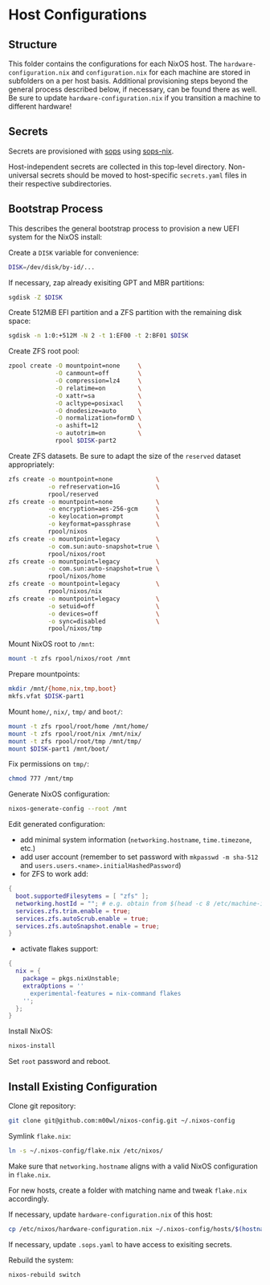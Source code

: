 # Host Configurations

## Structure

This folder contains the configurations for each NixOS host.
The `hardware-configuration.nix` and `configuration.nix` for each machine are
stored in subfolders on a per host basis.
Additional provisioning steps beyond the general process described below,
if necessary, can be found there as well.
Be sure to update `hardware-configuration.nix` if you transition a machine to
different hardware!

## Secrets

Secrets are provisioned with [sops](https://github.com/mozilla/sops) using
[sops-nix](https://github.com/Mic92/sops-nix).

Host-independent secrets are collected in this top-level directory.
Non-universal secrets should be moved to host-specific `secrets.yaml` files in
their respective subdirectories.

## Bootstrap Process

This describes the general bootstrap process to provision a new UEFI system for
the NixOS install:

Create a `DISK` variable for convenience:

```bash
DISK=/dev/disk/by-id/...
```

If necessary, zap already exisiting GPT and MBR partitions:
```bash
sgdisk -Z $DISK
```

Create 512MiB EFI partition and a ZFS partition with the remaining disk space:

```bash
sgdisk -n 1:0:+512M -N 2 -t 1:EF00 -t 2:BF01 $DISK
```

Create ZFS root pool:

```bash
zpool create -O mountpoint=none     \
             -O canmount=off        \
             -O compression=lz4     \
             -O relatime=on         \
             -O xattr=sa            \
             -O acltype=posixacl    \
             -O dnodesize=auto      \
             -O normalization=formD \
             -o ashift=12           \
             -o autotrim=on         \
             rpool $DISK-part2
```

Create ZFS datasets. Be sure to adapt the size of the `reserved` dataset
appropriately:

```bash
zfs create -o mountpoint=none            \
           -o refreservation=1G          \
           rpool/reserved
zfs create -o mountpoint=none            \
           -o encryption=aes-256-gcm     \
           -o keylocation=prompt         \
           -o keyformat=passphrase       \
           rpool/nixos
zfs create -o mountpoint=legacy          \
           -o com.sun:auto-snapshot=true \
           rpool/nixos/root
zfs create -o mountpoint=legacy          \
           -o com.sun:auto-snapshot=true \
           rpool/nixos/home
zfs create -o mountpoint=legacy          \
           rpool/nixos/nix
zfs create -o mountpoint=legacy          \
           -o setuid=off                 \
           -o devices=off                \
           -o sync=disabled              \
           rpool/nixos/tmp
```

Mount NixOS root to `/mnt`:

```bash
mount -t zfs rpool/nixos/root /mnt
```

Prepare mountpoints:

```bash
mkdir /mnt/{home,nix,tmp,boot}
mkfs.vfat $DISK-part1
```

Mount `home/`, `nix/`, `tmp/` and `boot/`:

```bash
mount -t zfs rpool/root/home /mnt/home/
mount -t zfs rpool/root/nix /mnt/nix/
mount -t zfs rpool/root/tmp /mnt/tmp/
mount $DISK-part1 /mnt/boot/
```

Fix permissions on `tmp/`:

```bash
chmod 777 /mnt/tmp
```

Generate NixOS configuration:

```bash
nixos-generate-config --root /mnt
```

Edit generated configuration:

- add minimal system information (`networking.hostname`, `time.timezone`, etc.)
- add user account
(remember to set password with `mkpasswd -m sha-512` and
`users.users.<name>.initialHashedPassword`)
- for ZFS to work add:
```nix
{
  boot.supportedFilesytems = [ "zfs" ];
  networking.hostId = ""; # e.g. obtain from $(head -c 8 /etc/machine-id)
  services.zfs.trim.enable = true;
  services.zfs.autoScrub.enable = true;
  services.zfs.autoSnapshot.enable = true;
}
```
- activate flakes support:
```nix
{
  nix = {
    package = pkgs.nixUnstable;
    extraOptions = ''
      experimental-features = nix-command flakes
    '';
  };
}
```

Install NixOS:

```bash
nixos-install
```

Set `root` password and reboot.

## Install Existing Configuration

Clone git repository:

```bash
git clone git@github.com:m00wl/nixos-config.git ~/.nixos-config
```

Symlink `flake.nix`:

```bash
ln -s ~/.nixos-config/flake.nix /etc/nixos/
```

Make sure that `networking.hostname` aligns with a valid NixOS configuration in
`flake.nix`.

For new hosts, create a folder with matching name and tweak `flake.nix`
accordingly.

If necessary, update `hardware-configuration.nix` of this host:

```bash
cp /etc/nixos/hardware-configuration.nix ~/.nixos-config/hosts/$(hostname)/
```

If necessary, update `.sops.yaml` to have access to exisiting secrets.

Rebuild the system:

```bash
nixos-rebuild switch
```

